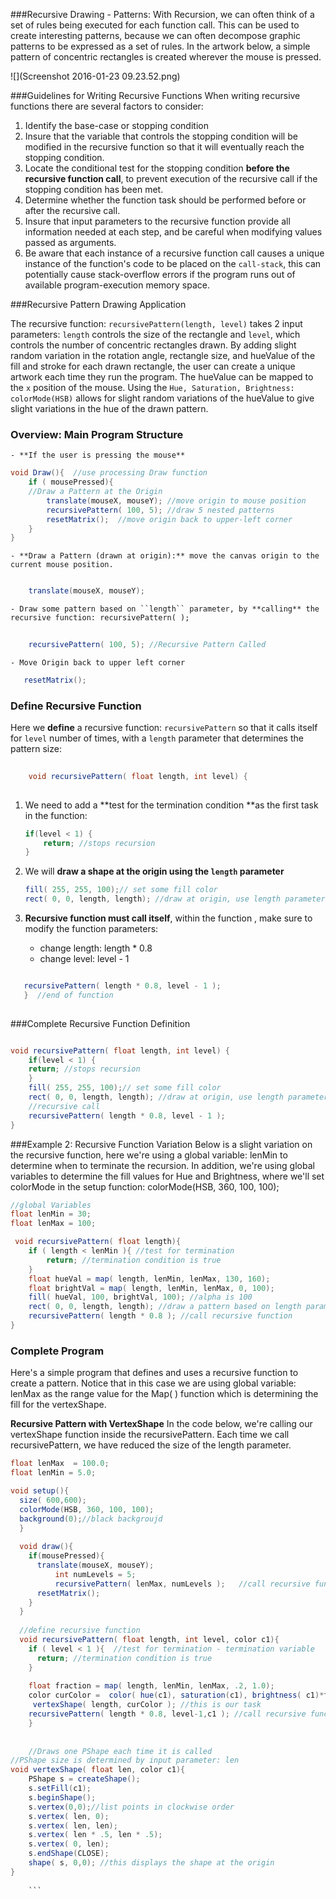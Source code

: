 ###Recursive Drawing - Patterns:
With Recursion, we can often think of a set of rules being executed for each function call. This can be used to create interesting patterns, because we can often decompose graphic patterns to be expressed as a set of rules.  In the artwork below, a simple pattern of concentric rectangles is created wherever the mouse is pressed. 

![](Screenshot 2016-01-23 09.23.52.png)

###Guidelines for Writing Recursive Functions
When writing recursive functions there are several factors to consider:

1. Identify the base-case or stopping condition
2. Insure that the variable that controls the stopping condition will be modified in the recursive function so that it will eventually reach the stopping condition.
3. Locate the conditional test for the stopping condition **before the recursive function call**, to prevent execution of the recursive call if the stopping condition has been met.
4. Determine whether the function task should be performed before or after the recursive call. 
5. Insure that input parameters to the recursive function provide all information needed at each step, and be careful when modifying values passed as arguments. 
6. Be aware that each instance of a recursive function call causes a unique instance of the function's code to be placed on the `call-stack`, this can potentially cause stack-overflow errors if the program runs out of available program-execution memory space.
       

###Recursive Pattern Drawing Application 

The recursive function: `recursivePattern(length, level)` takes 2 input parameters: `length` controls the size of the rectangle and `level`, which controls the number of concentric rectangles drawn.  By adding slight random variation in the rotation angle, rectangle size, and hueValue of the fill and stroke for each drawn rectangle, the user can create a unique artwork each time they run the program.  The hueValue can be mapped to the `x` position of the mouse.  Using the `Hue, Saturation, Brightness: colorMode(HSB)` allows for slight random variations of the hueValue to give slight variations in the hue of the drawn pattern.  

### Overview:  Main Program Structure

    - **If the user is pressing the mouse** 

```java
void Draw(){  //use processing Draw function
    if ( mousePressed){
    //Draw a Pattern at the Origin
        translate(mouseX, mouseY); //move origin to mouse position
        recursivePattern( 100, 5); //draw 5 nested patterns
        resetMatrix();  //move origin back to upper-left corner 
    }
}
```

    - **Draw a Pattern (drawn at origin):** move the canvas origin to the current mouse position. 
  
```java

    translate(mouseX, mouseY);
 ```
 

    - Draw some pattern based on ``length`` parameter, by **calling** the recursive function: recursivePattern( );
    
```java 
        
    recursivePattern( 100, 5); //Recursive Pattern Called 
```
   
           
    - Move Origin back to upper left corner

 ```java
    resetMatrix();
```



### Define Recursive Function
Here we **define** a recursive function: `recursivePattern` so that it calls itself for `level` number of times, with a `length` parameter that determines the pattern size:

```java
        
    void recursivePattern( float length, int level) {
    
```
        
1. We need to add a **test for the termination condition **as the first task in the function:     
        
    ```java
    if(level < 1) { 
        return; //stops recursion
    }
     ```
2.  We will **draw a shape at the origin using the ``length`` parameter**  
        
    ```java
    fill( 255, 255, 100);// set some fill color
    rect( 0, 0, length, length); //draw at origin, use length parameter
    ```
        
3. **Recursive function must call itself**, within the function , make sure to modify the function parameters:             

    -  change length:  length * 0.8  
    -  change level:  level - 1 
    
 

```java

   recursivePattern( length * 0.8, level - 1 );  
   }  //end of function
 

```


   
###Complete Recursive Function Definition
 

```java

void recursivePattern( float length, int level) {
    if(level < 1) {
    return; //stops recursion
    }
    fill( 255, 255, 100);// set some fill color
    rect( 0, 0, length, length); //draw at origin, use length parameter
    //recursive call
    recursivePattern( length * 0.8, level - 1 );  
}
```
###Example 2:  Recursive Function Variation
Below is a slight variation on the recursive function, here we're using a global variable: lenMin to determine when to terminate the recursion.  In addition, we're using global variables to determine the fill values for Hue and Brightness, where we'll set colorMode in the setup function:   colorMode(HSB, 360, 100, 100);


```java
//global Variables
float lenMin = 30;
float lenMax = 100;

 void recursivePattern( float length){
    if ( length < lenMin ){ //test for termination
        return; //termination condition is true
    }
    float hueVal = map( length, lenMin, lenMax, 130, 160);
    float brightVal = map( length, lenMin, lenMax, 0, 100);
    fill( hueVal, 100, brightVal, 100); //alpha is 100
    rect( 0, 0, length, length); //draw a pattern based on length parameter
    recursivePattern( length * 0.8 ); //call recursive function
}  
```

                            
                
### Complete Program
Here's a simple program that defines and uses a recursive function to create a pattern.  Notice that in this case we are using global variable:  lenMax as the range value for the Map( ) function which is determining the fill for the vertexShape.  

**Recursive Pattern with VertexShape**
In the code below, we're calling our vertexShape function inside the recursivePattern. Each time we call recursivePattern, we have reduced the size of the length parameter.


```java
float lenMax  = 100.0;
float lenMin = 5.0;

void setup(){
  size( 600,600);
  colorMode(HSB, 360, 100, 100); 
  background(0);//black backgroujd
  }
  
  void draw(){
    if(mousePressed){
      translate(mouseX, mouseY); 
          int numLevels = 5;
          recursivePattern( lenMax, numLevels );   //call recursive function
      resetMatrix();
    }
  }
  
  //define recursive function
  void recursivePattern( float length, int level, color c1){
    if ( level < 1 ){  //test for termination - termination variable
      return; //termination condition is true
    }
    
    float fraction = map( length, lenMin, lenMax, .2, 1.0);
    color curColor =  color( hue(c1), saturation(c1), brightness( c1)*fraction);
     vertexShape( length, curColor ); //this is our task
    recursivePattern( length * 0.8, level-1,c1 ); //call recursive function - reduce value of variables 
    }
    
    
    //Draws one PShape each time it is called
//PShape size is determined by input parameter: len
void vertexShape( float len, color c1){
    PShape s = createShape();
    s.setFill(c1);
    s.beginShape();
    s.vertex(0,0);//list points in clockwise order
    s.vertex( len, 0);
    s.vertex( len, len);
    s.vertex( len * .5, len * .5);
    s.vertex( 0, len);
    s.endShape(CLOSE);
    shape( s, 0,0); //this displays the shape at the origin
}
    
    ```

